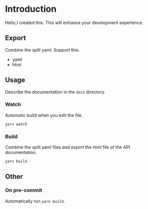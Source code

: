# Introduction

Hello,I created this.
This will enhance your development experience.

## Export

Combine the split yaml.
Support this.

- yaml
- html

## Usage

Describe the documentation in the `docs` directory.

### Watch

Automatic build when you edit the file.

```shell
yarn watch
```

### Build

Combine the split yaml files and export the html file of the API documentation.

```shell
yarn build
```

## Other

### On pre-commit

Automatically run `yarn build`.